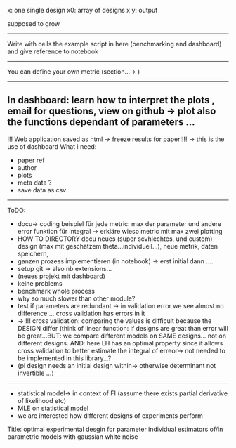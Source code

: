 x: one single design x0: array of designs x y: output

supposed to grow

---
Write with cells the example script in here (benchmarking and dashboard)
and give reference to notebook

---
You can define your own metric (section...-> )

---
In dashboard: learn how to interpret the plots , email for questions, view on github -> plot also the functions
dependant of parameters ...
---
!!! Web application saved as html -> freeze results for paper!!!! -> this is the use of dashboard What i need:

- paper ref
- author
- plots
- meta data ?
- save data as csv

---
ToDO:

- docu-> coding beispiel für jede metric: max der parameter und andere error funktion für integral -> erkläre wieso
  metric mit max zwei plotting
- HOW TO DIRECTORY docu neues (super scvhlechtes, und custom) design (max mit geschätzem theta...individuell...), neue metrik, daten speichern,
- ganzen prozess implementieren (in notebook) -> erst initial dann ....
- setup git -> also nb extensions...
- (neues projekt mit dashboard)
- keine problems
- benchmark whole process
- why so much slower than other module?
- test if parameters are redundant -> in validation error we see almost no difference ... cross validation has errors in
  it
- -> !!! cross validation: comparing the values is difficult because the DESIGN differ (think of linear function: if
  designs are great than error will be great...BUT: we compare different models on SAME designs... not on different
  designs. AND: here LH has an optimal property since it allows cross validation to better estimate the integral of
  erreor-> not needed to be implemented in this library...?
- (pi design needs an initial design within-> otherwise determinant not invertible ...)

---

- statistical model-> in context of FI (assume there exists partial derivative of likelihood etc)
- MLE on statistical model
- we are interested how different designs of experiments perform

Title:
optimal experimental desgin for parameter individual estimators of/in parametric models with gaussian white noise
